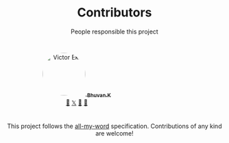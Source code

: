 <div align="center">
 <h1> Contributors </h1>
  People responsible this project
</div>
<br />

<style>
.contributor{
  max-width: 280px;
  width: 100%;
  height: auto;
  margin: 8px;
  padding: 16px;
  border-radius: 12px;
  background-color: var(--vp-c-bg-soft);
}

.contributor img{
  margin-bottom: 8px;
  width: 100px;
  border-radius: 50%;
}

  </style>

<div align="center" style="display: flex; flex-wrap:wrap;">
  <div class="contributor">
    <a href="https://github.com/Karroat">
      <img src="https://drive.google.com/file/d/1AxS2QzHGd9fqKL5kq9WBJCpX4lJLWOzi/view?usp=sharing" width="100px;" alt="Victor Eke"/>
      <sub><b>Bhuvan.K </b></sub>
    </a>
    <br />
    <a href="https://drive.google.com/file/d/1iWBi0xr7kVKRVHIq_VzObEXem9PCLxU-/view?usp=sharing" title="Resume">📄</a> 
    <a href="https://x.com/BhuvanchandaraK" title="Code">𝕏</a> 
    <a href="https://www.linkedin.com/in/bhuvan-k-62263a243/" title="Linkedin">🔗</a> 
    <a href="mailto:bhuvankandhi2002@gmail.com" title="Email">📧</a>
  </div>


This project follows the [all-my-word](https://github.com/Karroat) specification. Contributions of any kind are welcome!
